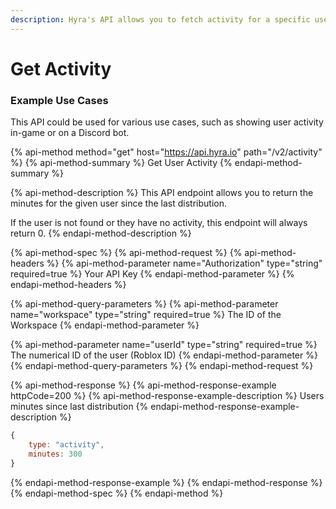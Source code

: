 ```yaml
---
description: Hyra's API allows you to fetch activity for a specific user.
---
```


# Get Activity

### Example Use Cases

This API could be used for various use cases, such as showing user activity in-game or on a Discord bot.

{% api-method method="get" host="https://api.hyra.io" path="/v2/activity" %}
{% api-method-summary %}
Get User Activity
{% endapi-method-summary %}

{% api-method-description %}
This API endpoint allows you to return the minutes for the given user since the last distribution.   
  
If the user is not found or they have no activity, this endpoint will always return 0.
{% endapi-method-description %}

{% api-method-spec %}
{% api-method-request %}
{% api-method-headers %}
{% api-method-parameter name="Authorization" type="string" required=true %}
Your API Key
{% endapi-method-parameter %}
{% endapi-method-headers %}

{% api-method-query-parameters %}
{% api-method-parameter name="workspace" type="string" required=true %}
The ID of the Workspace
{% endapi-method-parameter %}

{% api-method-parameter name="userId" type="string" required=true %}
The numerical ID of the user \(Roblox ID\)
{% endapi-method-parameter %}
{% endapi-method-query-parameters %}
{% endapi-method-request %}

{% api-method-response %}
{% api-method-response-example httpCode=200 %}
{% api-method-response-example-description %}
Users minutes since last distribution
{% endapi-method-response-example-description %}

```javascript
{
    type: "activity",
    minutes: 300
}
```
{% endapi-method-response-example %}
{% endapi-method-response %}
{% endapi-method-spec %}
{% endapi-method %}


